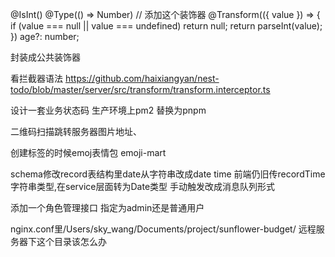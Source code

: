 @IsInt()
  @Type(() => Number)  // 添加这个装饰器
  @Transform(({ value }) => {
    if (value === null || value === undefined) return null;
    return parseInt(value);
  })
  age?: number;

封装成公共装饰器


看拦截器语法
https://github.com/haixiangyan/nest-todo/blob/master/server/src/transform/transform.interceptor.ts


设计一套业务状态码
生产环境上pm2
替换为pnpm


二维码扫描跳转服务器图片地址、




创建标签的时候emoj表情包
emoji-mart

schema修改record表结构里date从字符串改成date time   前端仍旧传recordTime字符串类型,在service层面转为Date类型
手动触发改成消息队列形式

添加一个角色管理接口 指定为admin还是普通用户



nginx.conf里/Users/sky_wang/Documents/project/sunflower-budget/ 远程服务器下这个目录该怎么办






